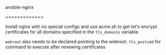 ansible-nginx

=============

Install nginx with no special configs and use acme.sh to get let's encrypt certificates for all domains specified in the `tls_domains` variable.

`webroot` also needs to be declared pointing to the webroot.
`tls_postcmd` for command to execute after renewing certificates
